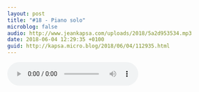 ```yaml
---
layout: post
title: "#18 - Piano solo"
microblog: false
audio: http://www.jeankapsa.com/uploads/2018/5a2d953534.mp3
date: 2018-06-04 12:29:35 +0100
guid: http://kapsa.micro.blog/2018/06/04/112935.html
---
```

<audio controls="controls" src="http://www.jeankapsa.com/uploads/2018/5a2d953534.mp3" />
